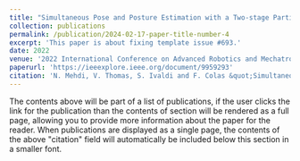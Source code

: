 ```yaml
---
title: "Simultaneous Pose and Posture Estimation with a Two-stage Particle Filter for Visuo-inertial Fusion"
collection: publications
permalink: /publication/2024-02-17-paper-title-number-4
excerpt: 'This paper is about fixing template issue #693.'
date: 2022
venue: '2022 International Conference on Advanced Robotics and Mechatronics'
paperurl: 'https://ieeexplore.ieee.org/document/9959293'
citation: 'N. Mehdi, V. Thomas, S. Ivaldi and F. Colas &quot;Simultaneous Pose and Posture Estimation with a Two-stage Particle Filter for Visuo-inertial Fusion.&quot; <i>2022 International Conference on Advanced Robotics and Mechatronics (ICARM)</i>. 1(3).'
---
```


The contents above will be part of a list of publications, if the user clicks the link for the publication than the contents of section will be rendered as a full page, allowing you to provide more information about the paper for the reader. When publications are displayed as a single page, the contents of the above "citation" field will automatically be included below this section in a smaller font.
